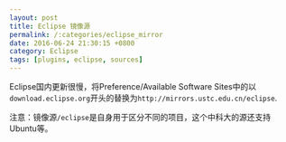 ```yaml
---
layout: post
title: Eclipse 镜像源
permalink: /:categories/eclipse_mirror
date: 2016-06-24 21:30:15 +0800
category: Eclipse
tags: [plugins, eclipse, sources]
---
```


Eclipse国内更新很慢，将Preference/Available Software Sites中的以`download.eclipse.org`开头的替换为`http://mirrors.ustc.edu.cn/eclipse`.

注意：镜像源`/eclipse`是自身用于区分不同的项目，这个中科大的源还支持Ubuntu等。

